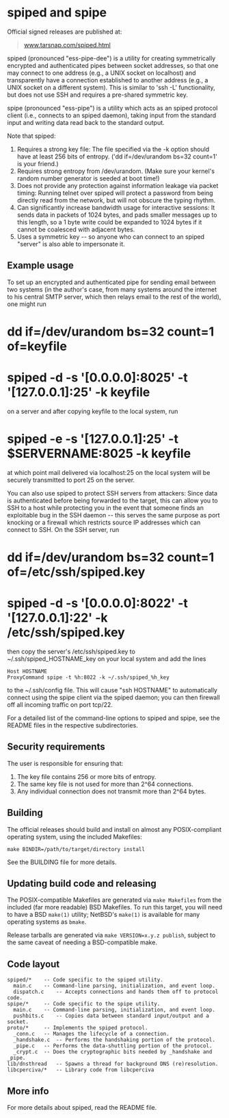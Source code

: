 spiped and spipe
================

Official signed releases are published at:
> www.tarsnap.com/spiped.html

spiped (pronounced "ess-pipe-dee") is a utility for creating symmetrically
encrypted and authenticated pipes between socket addresses, so that one may
connect to one address (e.g., a UNIX socket on localhost) and transparently
have a connection established to another address (e.g., a UNIX socket on a
different system).  This is similar to 'ssh -L' functionality, but does not
use SSH and requires a pre-shared symmetric key.

spipe (pronounced "ess-pipe") is a utility which acts as an spiped protocol
client (i.e., connects to an spiped daemon), taking input from the standard
input and writing data read back to the standard output.

Note that spiped:
1. Requires a strong key file: The file specified via the -k option should
have at least 256 bits of entropy.  ('dd if=/dev/urandom bs=32 count=1' is
your friend.)
2. Requires strong entropy from /dev/urandom.  (Make sure your kernel's
random number generator is seeded at boot time!)
3. Does not provide any protection against information leakage via packet
timing: Running telnet over spiped will protect a password from being directly
read from the network, but will not obscure the typing rhythm.
4. Can significantly increase bandwidth usage for interactive sessions: It
sends data in packets of 1024 bytes, and pads smaller messages up to this
length, so a 1 byte write could be expanded to 1024 bytes if it cannot be
coalesced with adjacent bytes.
5. Uses a symmetric key -- so anyone who can connect to an spiped "server" is
also able to impersonate it.

Example usage
-------------

To set up an encrypted and authenticated pipe for sending email between two
systems (in the author's case, from many systems around the internet to his
central SMTP server, which then relays email to the rest of the world), one
might run

# dd if=/dev/urandom bs=32 count=1 of=keyfile
# spiped -d -s '[0.0.0.0]:8025' -t '[127.0.0.1]:25' -k keyfile

on a server and after copying keyfile to the local system, run

# spiped -e -s '[127.0.0.1]:25' -t $SERVERNAME:8025 -k keyfile

at which point mail delivered via localhost:25 on the local system will be
securely transmitted to port 25 on the server.

You can also use spiped to protect SSH servers from attackers: Since data is
authenticated before being forwarded to the target, this can allow you to SSH
to a host while protecting you in the event that someone finds an exploitable
bug in the SSH daemon -- this serves the same purpose as port knocking or a
firewall which restricts source IP addresses which can connect to SSH.  On the
SSH server, run

# dd if=/dev/urandom bs=32 count=1 of=/etc/ssh/spiped.key
# spiped -d -s '[0.0.0.0]:8022' -t '[127.0.0.1]:22' -k /etc/ssh/spiped.key

then copy the server's /etc/ssh/spiped.key to ~/.ssh/spiped_HOSTNAME_key on
your local system and add the lines

	Host HOSTNAME
	ProxyCommand spipe -t %h:8022 -k ~/.ssh/spiped_%h_key

to the ~/.ssh/config file.  This will cause "ssh HOSTNAME" to automatically
connect using the spipe client via the spiped daemon; you can then firewall
off all incoming traffic on port tcp/22.

For a detailed list of the command-line options to spiped and spipe, see the
README files in the respective subdirectories.

Security requirements
---------------------

The user is responsible for ensuring that:
1. The key file contains 256 or more bits of entropy.
2. The same key file is not used for more than 2^64 connections.
3. Any individual connection does not transmit more than 2^64 bytes.



Building
--------

The official releases should build and install on almost any POSIX-compliant
operating system, using the included Makefiles:

    make BINDIR=/path/to/target/directory install

See the BUILDING file for more details.


Updating build code and releasing
---------------------------------

The POSIX-compatible Makefiles are generated via `make Makefiles` from the
included (far more readable) BSD Makefiles.  To run this target, you will
need to have a BSD `make(1)` utility; NetBSD's `make(1)` is available for many
operating systems as `bmake`.

Release tarballs are generated via `make VERSION=x.y.z publish`, subject
to the same caveat of needing a BSD-compatible make.


Code layout
-----------

```
spiped/*	-- Code specific to the spiped utility.
  main.c	-- Command-line parsing, initialization, and event loop.
  dispatch.c	-- Accepts connections and hands them off to protocol code.
spipe/*		-- Code specific to the spipe utility.
  main.c	-- Command-line parsing, initialization, and event loop.
  pushbits.c	-- Copies data between standard input/output and a socket.
proto/*		-- Implements the spiped protocol.
  _conn.c	-- Manages the lifecycle of a connection.
  _handshake.c	-- Performs the handshaking portion of the protocol.
  _pipe.c	-- Performs the data-shuttling portion of the protocol.
  _crypt.c	-- Does the cryptographic bits needed by _handshake and _pipe.
lib/dnsthread	-- Spawns a thread for background DNS (re)resolution.
libcperciva/*	-- Library code from libcperciva
```


More info
---------

For more details about spiped, read the README file.
